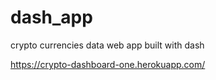 # dash_app

crypto currencies data web app built with dash

https://crypto-dashboard-one.herokuapp.com/
